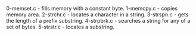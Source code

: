 0-memset.c - fills memory with a constant byte.
1-memcpy.c - copies memory area.
2-strchr.c - locates a character in a string.
3-strspn.c - gets the length of a prefix substring.
4-strpbrk.c - searches a string for any of a set of bytes.
5-strstr.c -  locates a substring.
